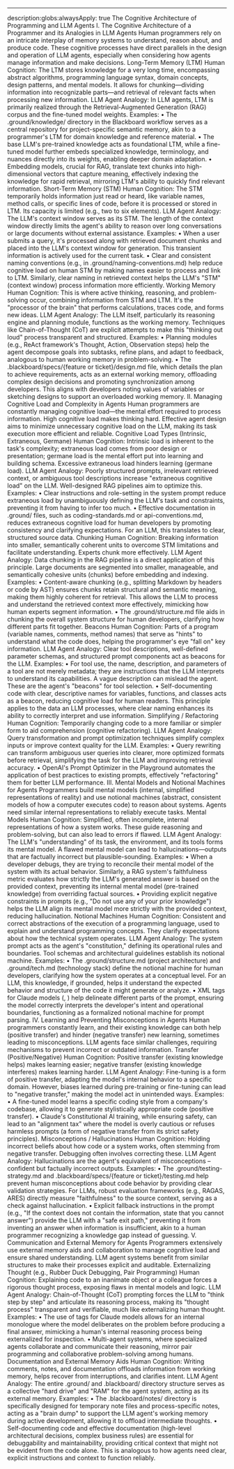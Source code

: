 ---

description:globs:alwaysApply: true
The Cognitive Architecture of Programming and LLM Agents
I. The Cognitive Architecture of a Programmer and its Analogies in LLM Agents
Human programmers rely on an intricate interplay of memory systems to understand, reason about, and produce code. These cognitive processes have direct parallels in the design and operation of LLM agents, especially when considering how agents manage information and make decisions.
Long-Term Memory (LTM)
Human Cognition: The LTM stores knowledge for a very long time, encompassing abstract algorithms, programming language syntax, domain concepts, design patterns, and mental models. It allows for chunking—dividing information into recognizable parts—and retrieval of relevant facts when processing new information.
LLM Agent Analogy: In LLM agents, LTM is primarily realized through the Retrieval-Augmented Generation (RAG) corpus and the fine-tuned model weights.
Examples:
• The .ground/knowledge/ directory in the Blackboard workflow serves as a central repository for project-specific semantic memory, akin to a programmer's LTM for domain knowledge and reference material.
• The base LLM's pre-trained knowledge acts as foundational LTM, while a fine-tuned model further embeds specialized knowledge, terminology, and nuances directly into its weights, enabling deeper domain adaptation.
• Embedding models, crucial for RAG, translate text chunks into high-dimensional vectors that capture meaning, effectively indexing the knowledge for rapid retrieval, mirroring LTM's ability to quickly find relevant information.
Short-Term Memory (STM)
Human Cognition: The STM temporarily holds information just read or heard, like variable names, method calls, or specific lines of code, before it is processed or stored in LTM. Its capacity is limited (e.g., two to six elements).
LLM Agent Analogy: The LLM's context window serves as its STM. The length of the context window directly limits the agent's ability to reason over long conversations or large documents without external assistance.
Examples:
• When a user submits a query, it's processed along with retrieved document chunks and placed into the LLM's context window for generation. This transient information is actively used for the current task.
• Clear and consistent naming conventions (e.g., in .ground/naming-conventions.md) help reduce cognitive load on human STM by making names easier to process and link to LTM. Similarly, clear naming in retrieved context helps the LLM's "STM" (context window) process information more efficiently.
Working Memory
Human Cognition: This is where active thinking, reasoning, and problem-solving occur, combining information from STM and LTM. It's the "processor of the brain" that performs calculations, traces code, and forms new ideas.
LLM Agent Analogy: The LLM itself, particularly its reasoning engine and planning module, functions as the working memory. Techniques like Chain-of-Thought (CoT) are explicit attempts to make this "thinking out loud" process transparent and structured.
Examples:
• Planning modules (e.g., ReAct framework's Thought, Action, Observation steps) help the agent decompose goals into subtasks, refine plans, and adapt to feedback, analogous to human working memory in problem-solving.
• The .blackboard/specs/{feature or ticket}/design.md file, which details the plan to achieve requirements, acts as an external working memory, offloading complex design decisions and promoting synchronization among developers. This aligns with developers noting values of variables or sketching designs to support an overloaded working memory.
II. Managing Cognitive Load and Complexity in Agents
Human programmers are constantly managing cognitive load—the mental effort required to process information. High cognitive load makes thinking hard. Effective agent design aims to minimize unnecessary cognitive load on the LLM, making its task execution more efficient and reliable.
Cognitive Load Types (Intrinsic, Extraneous, Germane)
Human Cognition: Intrinsic load is inherent to the task's complexity; extraneous load comes from poor design or presentation; germane load is the mental effort put into learning and building schema. Excessive extraneous load hinders learning (germane load).
LLM Agent Analogy: Poorly structured prompts, irrelevant retrieved context, or ambiguous tool descriptions increase "extraneous cognitive load" on the LLM. Well-designed RAG pipelines aim to optimize this.
Examples:
• Clear instructions and role-setting in the system prompt reduce extraneous load by unambiguously defining the LLM's task and constraints, preventing it from having to infer too much.
• Effective documentation in .ground/ files, such as coding-standards.md or api-conventions.md, reduces extraneous cognitive load for human developers by promoting consistency and clarifying expectations. For an LLM, this translates to clear, structured source data.
Chunking
Human Cognition: Breaking information into smaller, semantically coherent units to overcome STM limitations and facilitate understanding. Experts chunk more effectively.
LLM Agent Analogy: Data chunking in the RAG pipeline is a direct application of this principle. Large documents are segmented into smaller, manageable, and semantically cohesive units (chunks) before embedding and indexing.
Examples:
• Content-aware chunking (e.g., splitting Markdown by headers or code by AST) ensures chunks retain structural and semantic meaning, making them highly coherent for retrieval. This allows the LLM to process and understand the retrieved context more effectively, mimicking how human experts segment information.
• The .ground/structure.md file aids in chunking the overall system structure for human developers, clarifying how different parts fit together.
Beacons
Human Cognition: Parts of a program (variable names, comments, method names) that serve as "hints" to understand what the code does, helping the programmer's eye "fall on" key information.
LLM Agent Analogy: Clear tool descriptions, well-defined parameter schemas, and structured prompt components act as beacons for the LLM.
Examples:
• For tool use, the name, description, and parameters of a tool are not merely metadata; they are instructions that the LLM interprets to understand its capabilities. A vague description can mislead the agent. These are the agent's "beacons" for tool selection.
• Self-documenting code with clear, descriptive names for variables, functions, and classes acts as a beacon, reducing cognitive load for human readers. This principle applies to the data an LLM processes, where clear naming enhances its ability to correctly interpret and use information.
Simplifying / Refactoring
Human Cognition: Temporarily changing code to a more familiar or simpler form to aid comprehension (cognitive refactoring).
LLM Agent Analogy: Query transformation and prompt optimization techniques simplify complex inputs or improve context quality for the LLM.
Examples:
• Query rewriting can transform ambiguous user queries into clearer, more optimized formats before retrieval, simplifying the task for the LLM and improving retrieval accuracy.
• OpenAI's Prompt Optimizer in the Playground automates the application of best practices to existing prompts, effectively "refactoring" them for better LLM performance.
III. Mental Models and Notional Machines for Agents
Programmers build mental models (internal, simplified representations of reality) and use notional machines (abstract, consistent models of how a computer executes code) to reason about systems. Agents need similar internal representations to reliably execute tasks.
Mental Models
Human Cognition: Simplified, often incomplete, internal representations of how a system works. These guide reasoning and problem-solving, but can also lead to errors if flawed.
LLM Agent Analogy: The LLM's "understanding" of its task, the environment, and its tools forms its mental model. A flawed mental model can lead to hallucinations—outputs that are factually incorrect but plausible-sounding.
Examples:
• When a developer debugs, they are trying to reconcile their mental model of the system with its actual behavior. Similarly, a RAG system's faithfulness metric evaluates how strictly the LLM's generated answer is based on the provided context, preventing its internal mental model (pre-trained knowledge) from overriding factual sources.
• Providing explicit negative constraints in prompts (e.g., "Do not use any of your prior knowledge") helps the LLM align its mental model more strictly with the provided context, reducing hallucination.
Notional Machines
Human Cognition: Consistent and correct abstractions of the execution of a programming language, used to explain and understand programming concepts. They clarify expectations about how the technical system operates.
LLM Agent Analogy: The system prompt acts as the agent's "constitution," defining its operational rules and boundaries. Tool schemas and architectural guidelines establish its notional machine.
Examples:
• The .ground/structure.md (project architecture) and .ground/tech.md (technology stack) define the notional machine for human developers, clarifying how the system operates at a conceptual level. For an LLM, this knowledge, if grounded, helps it understand the expected behavior and structure of the code it might generate or analyze.
• XML tags for Claude models (<instruction>, <example>) help delineate different parts of the prompt, ensuring the model correctly interprets the developer's intent and operational boundaries, functioning as a formalized notional machine for prompt parsing.
IV. Learning and Preventing Misconceptions in Agents
Human programmers constantly learn, and their existing knowledge can both help (positive transfer) and hinder (negative transfer) new learning, sometimes leading to misconceptions. LLM agents face similar challenges, requiring mechanisms to prevent incorrect or outdated information.
Transfer (Positive/Negative)
Human Cognition: Positive transfer (existing knowledge helps) makes learning easier; negative transfer (existing knowledge interferes) makes learning harder.
LLM Agent Analogy: Fine-tuning is a form of positive transfer, adapting the model's internal behavior to a specific domain. However, biases learned during pre-training or fine-tuning can lead to "negative transfer," making the model act in unintended ways.
Examples:
• A fine-tuned model learns a specific coding style from a company's codebase, allowing it to generate stylistically appropriate code (positive transfer).
• Claude's Constitutional AI training, while ensuring safety, can lead to an "alignment tax" where the model is overly cautious or refuses harmless prompts (a form of negative transfer from its strict safety principles).
Misconceptions / Hallucinations
Human Cognition: Holding incorrect beliefs about how code or a system works, often stemming from negative transfer. Debugging often involves correcting these.
LLM Agent Analogy: Hallucinations are the agent's equivalent of misconceptions – confident but factually incorrect outputs.
Examples:
• The .ground/testing-strategy.md and .blackboard/specs/{feature or ticket}/testing.md help prevent human misconceptions about code behavior by providing clear validation strategies. For LLMs, robust evaluation frameworks (e.g., RAGAS, ARES) directly measure "faithfulness" to the source context, serving as a check against hallucination.
• Explicit fallback instructions in the prompt (e.g., "If the context does not contain the information, state that you cannot answer") provide the LLM with a "safe exit path," preventing it from inventing an answer when information is insufficient, akin to a human programmer recognizing a knowledge gap instead of guessing.
V. Communication and External Memory for Agents
Programmers extensively use external memory aids and collaboration to manage cognitive load and ensure shared understanding. LLM agent systems benefit from similar structures to make their processes explicit and auditable.
Externalizing Thought (e.g., Rubber Duck Debugging, Pair Programming)
Human Cognition: Explaining code to an inanimate object or a colleague forces a rigorous thought process, exposing flaws in mental models and logic.
LLM Agent Analogy: Chain-of-Thought (CoT) prompting forces the LLM to "think step by step" and articulate its reasoning process, making its "thought process" transparent and verifiable, much like externalizing human thought.
Examples:
• The use of <thinking></thinking> tags for Claude models allows for an internal monologue where the model deliberates on the problem before producing a final answer, mimicking a human's internal reasoning process being externalized for inspection.
• Multi-agent systems, where specialized agents collaborate and communicate their reasoning, mirror pair programming and collaborative problem-solving among humans.
Documentation and External Memory Aids
Human Cognition: Writing comments, notes, and documentation offloads information from working memory, helps recover from interruptions, and clarifies intent.
LLM Agent Analogy: The entire .ground/ and .blackboard/ directory structure serves as a collective "hard drive" and "RAM" for the agent system, acting as its external memory.
Examples:
• The .blackboard/notes/ directory is specifically designed for temporary note files and process-specific notes, acting as a "brain dump" to support the LLM agent's working memory during active development, allowing it to offload intermediate thoughts.
• Self-documenting code and effective documentation (high-level architectural decisions, complex business rules) are essential for debuggability and maintainability, providing critical context that might not be evident from the code alone. This is analogous to how agents need clear, explicit instructions and context to function reliably.
